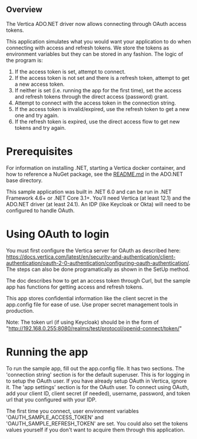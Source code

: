 ## Overview

The Vertica ADO.NET driver now allows connecting through OAuth access tokens. 

This application simulates what you would want your application to do when connecting with access and refresh tokens. We store the tokens as environment variables but they can be stored in any fashion. The logic of the program is:
1. If the access token is set, attempt to connect.
2. If the access token is not set and there is a refresh token, attempt to get a new access token.
3. If neither is set (i.e. running the app for the first time), set the access and refresh tokens through the direct access (password) grant.
4. Attempt to connect with the access token in the connection string.
5. If the access token is invalid/expired, use the refresh token to get a new one and try again.
6. If the refresh token is expired, use the direct access flow to get new tokens and try again.

# Prerequisites

For information on installing .NET, starting a Vertica docker container, and how to reference a NuGet package, see the [README.md](https://github.com/vertica/client-application-examples/blob/main/ADO.NET/README.md) in the ADO.NET base directory.

This sample application was built in .NET 6.0 and can be run in .NET Framework 4.6+ or .NET Core 3.1+.
You'll need Vertica (at least 12.1) and the ADO.NET driver (at least 24.1).
An IDP (like Keycloak or Okta) will need to be configured to handle OAuth.

# Using OAuth to login

You must first configure the Vertica server for OAuth as described here: https://docs.vertica.com/latest/en/security-and-authentication/client-authentication/oauth-2-0-authentication/configuring-oauth-authentication/.
The steps can also be done programatically as shown in the SetUp method.

The doc describes how to get an access token through Curl, but the sample app has functions for getting access and refresh tokens.

This app stores confidential information like the client secret in the app.config file for ease of use. Use proper secret management tools in production.

Note: The token url (if using Keycloak) should be in the form of "http://192.168.0.255:8080/realms/test/protocol/openid-connect/token/"

# Running the app

To run the sample app, fill out the app.config file. It has two sections.
The 'connection string' section is for the default superuser. This is for logging in to setup the OAuth user. If you have already setup OAuth in Vertica, ignore it.
The 'app settings' section is for the OAuth user.  To connect using OAuth, add your client ID, client secret (if needed), username, password, and token url that you configured with your IDP.

The first time you connect, user environment variables 'OAUTH_SAMPLE_ACCESS_TOKEN' and 'OAUTH_SAMPLE_REFRESH_TOKEN' are set. You could also set the tokens values yourself if you don't want to acquire them through this application.